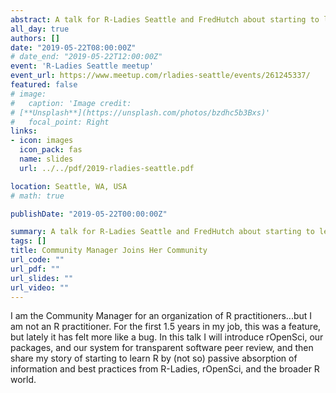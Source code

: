 ```yaml
---
abstract: A talk for R-Ladies Seattle and FredHutch about starting to learn R by listening to R-Ladies, rOpenSci, and the broader R world.
all_day: true
authors: []
date: "2019-05-22T08:00:00Z"
# date_end: "2019-05-22T12:00:00Z"
event: 'R-Ladies Seattle meetup'
event_url: https://www.meetup.com/rladies-seattle/events/261245337/
featured: false
# image:
#   caption: 'Image credit: 
# [**Unsplash**](https://unsplash.com/photos/bzdhc5b3Bxs)'
#   focal_point: Right
links:
- icon: images
  icon_pack: fas
  name: slides
  url: ../../pdf/2019-rladies-seattle.pdf

location: Seattle, WA, USA
# math: true

publishDate: "2019-05-22T00:00:00Z"

summary: A talk for R-Ladies Seattle and FredHutch about starting to learn R by listening to R-Ladies, rOpenSci, and the broader R world.
tags: []
title: Community Manager Joins Her Community
url_code: ""
url_pdf: ""
url_slides: ""
url_video: ""
---
```


I am the Community Manager for an organization of R practitioners...but I am not an R practitioner. For the first 1.5 years in my job, this was a feature, but lately it has felt more like a bug. In this talk I will introduce rOpenSci, our packages, and our system for transparent software peer review, and then share my story of starting to learn R by (not so) passive absorption of information and best practices from R-Ladies, rOpenSci, and the broader R world.
